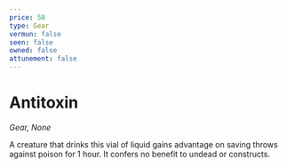 ```yaml
---
price: 50
type: Gear
vermun: false
seen: false
owned: false
attunement: false
---
```

# Antitoxin

*Gear, None*

A creature that drinks this vial of liquid gains advantage on saving throws against poison for 1 hour. It confers no benefit to undead or constructs.
